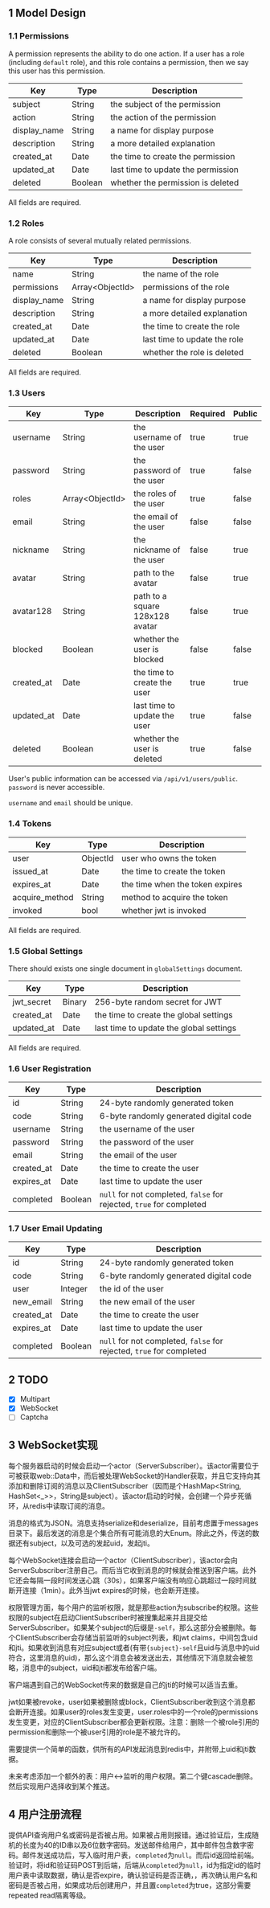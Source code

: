 ## 1 Model Design

### 1.1 Permissions

A permission represents the ability to do one action. If a user has a role (including `default` role), and this role contains a permission, then we say this user has this permission.

|Key|Type|Description|
|---|---|---|
|subject|String|the subject of the permission|
|action|String|the action of the permission|
|display_name|String|a name for display purpose|
|description|String|a more detailed explanation|
|created_at|Date|the time to create the permission|
|updated_at|Date|last time to update the permission|
|deleted|Boolean|whether the permission is deleted|

All fields are required.

### 1.2 Roles

A role consists of several mutually related permissions.

|Key|Type|Description|
|---|---|---|
|name|String|the name of the role|
|permissions|Array\<ObjectId\>|permissions of the role|
|display_name|String|a name for display purpose|
|description|String|a more detailed explanation|
|created_at|Date|the time to create the role|
|updated_at|Date|last time to update the role|
|deleted|Boolean|whether the role is deleted|

All fields are required.

### 1.3 Users

|Key|Type|Description|Required|Public|
|---|---|---|---|---|
|username|String|the username of the user|true|true|
|password|String|the password of the user|true|false|
|roles|Array\<ObjectId\>|the roles of the user|true|false|
|email|String|the email of the user|false|false|
|nickname|String|the nickname of the user|false|true|
|avatar|String|path to the avatar|false|true|
|avatar128|String|path to a square 128x128 avatar|false|true|
|blocked|Boolean|whether the user is blocked|false|false|
|created_at|Date|the time to create the user|true|true|
|updated_at|Date|last time to update the user|true|false|
|deleted|Boolean|whether the user is deleted|true|false|

User's public information can be accessed via `/api/v1/users/public`. `password` is never accessible.

`username` and `email` should be unique.

### 1.4 Tokens

|Key|Type|Description|
|---|---|---|
|user|ObjectId|user who owns the token|
|issued_at|Date|the time to create the token|
|expires_at|Date|the time when the token expires|
|acquire_method|String|method to acquire the token|
|invoked|bool|whether jwt is invoked|

All fields are required.

### 1.5 Global Settings

There should exists one single document in `globalSettings` document.

|Key|Type|Description|
|---|---|---|
|jwt_secret|Binary|256-byte random secret for JWT|
|created_at|Date|the time to create the global settings|
|updated_at|Date|last time to update the global settings|

All fields are required.

### 1.6 User Registration

|Key|Type|Description|
|---|---|---|
|id|String|24-byte randomly generated token|
|code|String|6-byte randomly generated digital code|
|username|String|the username of the user|
|password|String|the password of the user|
|email|String|the email of the user|
|created_at|Date|the time to create the user|
|expires_at|Date|last time to update the user|
|completed|Boolean|`null` for not completed, `false` for rejected, `true` for completed|

### 1.7 User Email Updating

|Key|Type|Description|
|---|---|---|
|id|String|24-byte randomly generated token|
|code|String|6-byte randomly generated digital code|
|user|Integer|the id of the user|
|new_email|String|the new email of the user|
|created_at|Date|the time to create the user|
|expires_at|Date|last time to update the user|
|completed|Boolean|`null` for not completed, `false` for rejected, `true` for completed|

## 2 TODO

- [x] Multipart
- [x] WebSocket
- [ ] Captcha

## 3 WebSocket实现

每个服务器启动的时候会启动一个actor（ServerSubscriber）。该actor需要位于可被获取web::Data中，而后被处理WebSocket的Handler获取，并且它支持向其添加和删除订阅的消息以及ClientSubscriber（因而是个HashMap<String, HashSet<_>>，String是subject）。该actor启动的时候，会创建一个异步死循环，从redis中读取订阅的消息。

消息的格式为JSON。消息支持serialize和deserialize，目前考虑置于messages目录下。最后发送的消息是个集合所有可能消息的大Enum。除此之外，传送的数据还有subject，以及可选的发起uid，发起jti。

每个WebSocket连接会启动一个actor（ClientSubscriber），该actor会向ServerSubscriber注册自己。而后当它收到消息的时候就会推送到客户端。此外它还会每隔一段时间发送心跳（30s），如果客户端没有响应心跳超过一段时间就断开连接（1min）。此外当jwt expires的时候，也会断开连接。

权限管理方面，每个用户的监听权限，就是那些action为subscribe的权限。这些权限的subject在启动ClientSubscriber时被搜集起来并且提交给ServerSubscriber。如果某个subject的后缀是`-self`，那么这部分会被删除。每个ClientSubscriber会存储当前监听的subject列表，和jwt claims，中间包含uid和jti。如果收到消息有对应subject或者(有带`{subject}-self`且uid与消息中的uid符合，这里消息的uid)，那么这个消息会被发送出去，其他情况下消息就会被忽略，消息中的subject，uid和jti都发布给客户端。

客户端遇到自己的WebSocket传来的数据是自己的jti的时候可以适当去重。

jwt如果被revoke，user如果被删除或block，ClientSubscriber收到这个消息都会断开连接。如果user的roles发生变更，user.roles中的一个role的permissions发生变更，对应的ClientSubscriber都会更新权限。注意：删除一个被role引用的permission和删除一个被user引用的role是不被允许的。

需要提供一个简单的函数，供所有的API发起消息到redis中，并附带上uid和jti数据。

未来考虑添加一个额外的表：用户<->监听的用户权限。第二个键cascade删除。然后实现用户选择收到某个推送。

## 4 用户注册流程

提供API查询用户名或密码是否被占用。如果被占用则报错。通过验证后，生成随机的长度为40的ID串以及6位数字密码。发送邮件给用户，其中邮件包含数字密码。邮件发送成功后，写入临时用户表，`completed`为`null`。而后id返回给前端。验证时，将id和验证码POST到后端，后端从`completed`为`null`，id为指定id的临时用户表中读取数据，确认是否expire，确认验证码是否正确，，再次确认用户名和密码是否被占用，如果成功后创建用户，并且置`completed`为true，这部分需要repeated read隔离等级。